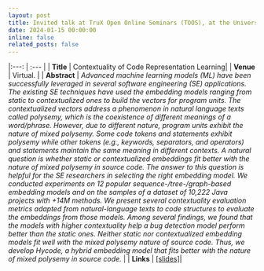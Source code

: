 ```yaml
---
layout: post
title: Invited talk at TruX Open Online Seminars (TOOS), at the University of Luxembourg (Virtual).
date: 2024-01-15 00:00:00
inline: false
related_posts: false
---
```


|:---: | :--- |
| **Title** | Contextuality of Code Representation Learning|
| **Venue** | Virtual. |
| **Abstract** | *Advanced machine learning models (ML) have been successfully leveraged in several software engineering (SE) applications. The existing SE techniques have used the embedding models ranging from static to contextualized ones to build the vectors for program units. The contextualized vectors address a phenomenon in natural language texts called polysemy, which is the coexistence of different meanings of a word/phrase. However, due to different nature, program units exhibit the nature of mixed polysemy. Some code tokens and statements exhibit polysemy while other tokens (e.g., keywords, separators, and operators) and statements maintain the same meaning in different contexts. A natural question is whether static or contextualized embeddings fit better with the nature of mixed polysemy in source code. The answer to this question is helpful for the SE researchers in selecting the right embedding model. We conducted experiments on 12 popular sequence-/tree-/graph-based embedding models and on the samples of a dataset of 10,222 Java projects with +14M methods. We present several contextuality evaluation metrics adapted from natural-language texts to code structures to evaluate the embeddings from those models. Among several findings, we found that the models with higher contextuality help a bug detection model perform better than the static ones. Neither static nor contextualized embedding models fit well with the mixed polysemy nature of source code. Thus, we develop Hycode, a hybrid embedding model that fits better with the nature of mixed polysemy in source code.* |
| **Links** | [[slides]](https://aashishyadavally.github.io/assets/pdf/slides-toos-contextuality.pdf)|
